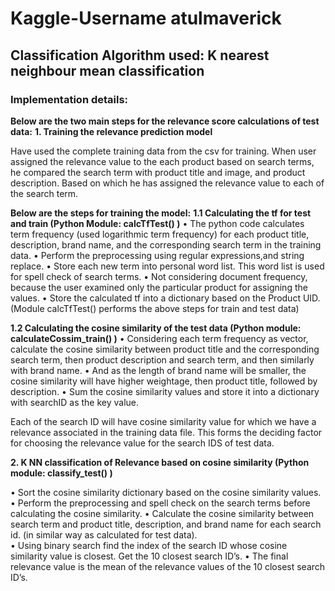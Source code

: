 # Kaggle-Username   atulmaverick #


## Classification Algorithm used: K nearest neighbour mean classification ##

### Implementation details: ###
**Below are the two main steps for the relevance score calculations of test data:**
**1.	Training the relevance prediction model**

Have used the complete training data from the csv for training. 
When user assigned the relevance value to the each product based on search terms, he compared the search term with product title and image, and product description. Based on which he has assigned the relevance value to each of the search term. 

**Below are the steps for training the model:**
**1.1	Calculating the tf for test and train (Python Module: calcTfTest() )**
•	The python code calculates term frequency (used logarithmic term frequency) for each product title, description, brand name, and the corresponding search term in the training data. 
•	Perform the preprocessing using regular expressions,and string replace.
•	Store each new term into personal word list. This word list is used for spell check of search terms. 
•	Not considering document frequency, because the user examined only the particular product for assigning the values. 
•	Store the calculated tf into a dictionary based on the Product UID.
(Module calcTfTest() performs the above steps for train and test data)



**1.2	Calculating the cosine similarity of the test data (Python module: calculateCossim_train() )**
•	Considering each term frequency as vector, calculate the cosine similarity between product title and the corresponding search term, then product description and search term, and then similarly with brand name. 
•	And as the length of brand name will be smaller, the cosine similarity will have higher weightage, then product title, followed by description. 
•	Sum the cosine similarity values and store it into a dictionary with searchID as the key value. 

Each of the search ID will have cosine similarity value for which we have a relevance associated in the training data file. This forms the deciding factor for choosing the relevance value for the search IDS of test data. 

**2.	K NN classification of Relevance based on cosine similarity (Python module: classify_test() )**

•	Sort the cosine similarity dictionary based on the cosine similarity values.
•	Perform the preprocessing and spell check on the search terms before calculating the cosine similarity.
•	Calculate the cosine similarity between search term and product title, description, and brand name for each search id. (in similar way as calculated for test data).  
•	Using binary search find the index of the search ID whose cosine similarity value is closest. Get the 10 closest search ID’s.
•	The final relevance value is the mean of the relevance values of the 10 closest search ID’s.


